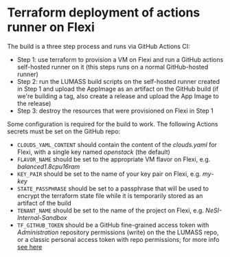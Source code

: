 # Terraform deployment of actions runner on Flexi

The build is a three step process and runs via GitHub Actions CI:

- Step 1: use terraform to provision a VM on Flexi and run a GitHub actions self-hosted runner on it (this steps runs on a normal GitHub-hosted runner)
- Step 2: run the LUMASS build scripts on the self-hosted runner created in Step 1 and upload the AppImage as an artifact on the GitHub build (if we're building a tag, also create a release and upload the App Image to the release)
- Step 3: destroy the resources that were provisioned on Flexi in Step 1

Some configuration is required for the build to work. The following Actions secrets must be set on the GitHub repo:

- `CLOUDS_YAML_CONTENT` should contain the content of the *clouds.yaml* for Flexi, with a single key named *openstack* (the default)
- `FLAVOR_NAME` should be set to the appropriate VM flavor on Flexi, e.g. *balanced1.8cpu16ram*
- `KEY_PAIR` should be set to the name of your key pair on Flexi, e.g. *my-key*
- `STATE_PASSPHRASE` should be set to a passphrase that will be used to encrypt the terraform state file while it is temporarily stored as an artifact of the build
- `TENANT_NAME` should be set to the name of the project on Flexi, e.g. *NeSI-Internal-Sandbox*
- `TF_GITHUB_TOKEN` should be a GitHub fine-grained access token with *Administration* repository permissions (write) on the the LUMASS repo, or a classic personal access token with repo permissions; for more info [see here](https://docs.github.com/en/rest/actions/self-hosted-runners?apiVersion=2022-11-28#create-a-registration-token-for-a-repository)
